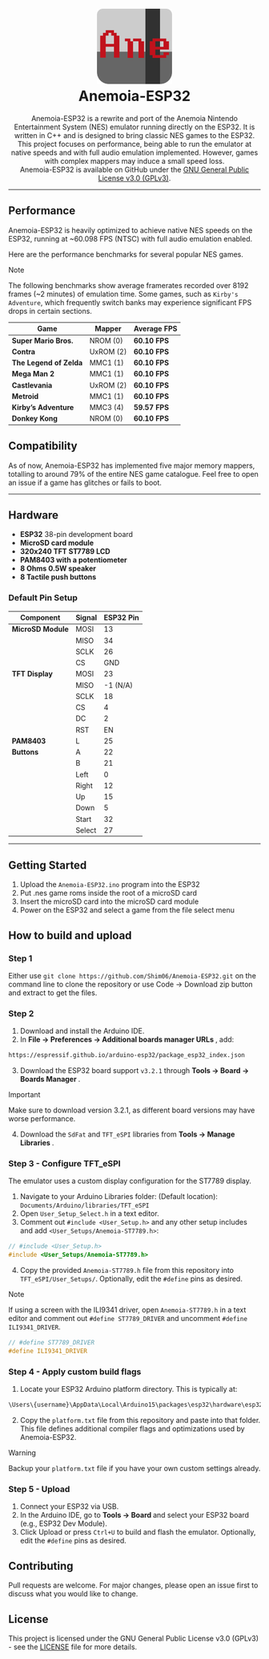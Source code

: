 <h1 align="center">
  <br>
  <img src="https://raw.githubusercontent.com/Shim06/Anemoia/main/assets/Anemoia.png" alt="Anemoia" width="150">
  <br>
  <b>Anemoia-ESP32</b>
  <br>
</h1>

<p align="center">
  Anemoia-ESP32 is a rewrite and port of the Anemoia Nintendo Entertainment System (NES) emulator running directly on the ESP32.  
  It is written in C++ and is designed to bring classic NES games to the ESP32.  
  This project focuses on performance, being able to run the emulator at native speeds and with full audio emulation implemented. However, games with complex mappers may induce a small speed loss.
  <br/>
  Anemoia-ESP32 is available on GitHub under the <a href="https://github.com/Shim06/Anemoia-ESP32/blob/main/LICENSE" target="_blank">GNU General Public License v3.0 (GPLv3)</a>.
</p>

---

## Performance
Anemoia-ESP32 is heavily optimized to achieve native NES speeds on the ESP32, running at ~60.098 FPS (NTSC) with full audio emulation enabled.

Here are the performance benchmarks for several popular NES games. 
> [!NOTE]
> The following benchmarks show average framerates recorded over 8192 frames (~2 minutes) of emulation time. Some games, such as `Kirby's Adventure`, which frequently switch banks may experience significant FPS drops in certain sections.

| Game                    | Mapper    | Average FPS   |
|-------------------------|-----------|---------------|
| **Super Mario Bros.**   | NROM (0)  | **60.10 FPS** |
| **Contra**              | UxROM (2) | **60.10 FPS** |
| **The Legend of Zelda** | MMC1 (1)  | **60.10 FPS** |
| **Mega Man 2**          | MMC1 (1)  | **60.10 FPS** |
| **Castlevania**         | UxROM (2) | **60.10 FPS** |
| **Metroid**             | MMC1 (1)  | **60.10 FPS** |
| **Kirby’s Adventure**   | MMC3 (4)  | **59.57 FPS** |
| **Donkey Kong**         | NROM (0)  | **60.10 FPS** |


## Compatibility

As of now, Anemoia-ESP32 has implemented five major memory mappers, totalling to around 79% of the entire NES game catalogue. 
Feel free to open an issue if a game has glitches or fails to boot.

---

## Hardware

- **ESP32** 38-pin development board
- **MicroSD card module**
- **320x240 TFT ST7789 LCD**
- **PAM8403 with a potentiometer**
- **8 Ohms 0.5W speaker**
- **8 Tactile push buttons**

### Default Pin Setup
| Component         | Signal   | ESP32 Pin |
|-------------------|----------|-----------|
| **MicroSD Module**| MOSI     | 13        |
|                   | MISO     | 34        |
|                   | SCLK     | 26        |
|                   | CS       | GND       |
| **TFT Display**   | MOSI     | 23        |
|                   | MISO     | -1 (N/A)  |
|                   | SCLK     | 18        |
|                   | CS       | 4         |
|                   | DC       | 2         |
|                   | RST      | EN        |
| **PAM8403**       | L        | 25        |
| **Buttons**       | A        | 22        |
|                   | B        | 21        |
|                   | Left     | 0         |
|                   | Right    | 12        |
|                   | Up       | 15        |
|                   | Down     | 5         |
|                   | Start    | 32        |
|                   | Select   | 27        |

---

## Getting Started

1. Upload the `Anemoia-ESP32.ino` program into the ESP32
2. Put .nes game roms inside the root of a microSD card
3. Insert the microSD card into the microSD card module
4. Power on the ESP32 and select a game from the file select menu

## How to build and upload

### Step 1

Either use `git clone https://github.com/Shim06/Anemoia-ESP32.git` on the command line to clone the repository or use Code → Download zip button and extract to get the files.

### Step 2
1. Download and install the Arduino IDE. 
2. In <b> File → Preferences → Additional boards manager URLs </b> , add:
```cmd
https://espressif.github.io/arduino-esp32/package_esp32_index.json
```
3. Download the ESP32 board support `v3.2.1` through <b> Tools → Board → Boards Manager </b>. 
> [!IMPORTANT]
> Make sure to download version 3.2.1, as different board versions may have worse performance.
4. Download the `SdFat` and `TFT_eSPI` libraries from <b> Tools → Manage Libraries </b>.

### Step 3 - Configure TFT_eSPI
The emulator uses a custom display configuration for the ST7789 display.
1. Navigate to your Arduino Libraries folder:
(Default location): `Documents/Arduino/libraries/TFT_eSPI`
2. Open `User_Setup_Select.h` in a text editor.
3. Comment out `#include <User_Setup.h>` and any other setup includes and add `<User_Setups/Anemoia-ST7789.h>`:
```C++
// #include <User_Setup.h>
#include <User_Setups/Anemoia-ST7789.h>
```
4. Copy the provided `Anemoia-ST7789.h` file from this repository into
`TFT_eSPI/User_Setups/`. Optionally, edit the `#define` pins as desired.
> [!NOTE]
> If using a screen with the ILI9341 driver, open `Anemoia-ST7789.h` in a text editor and comment out `#define ST7789_DRIVER` and uncomment `#define ILI9341_DRIVER`.
> ```C++
> // #define ST7789_DRIVER
> #define ILI9341_DRIVER
> ```

### Step 4 - Apply custom build flags
1. Locate your ESP32 Arduino platform directory. This is typically at:
```cmd
\Users\{username}\AppData\Local\Arduino15\packages\esp32\hardware\esp32\{version}\
```
2. Copy the `platform.txt` file from this repository and paste into that folder.
This file defines additional compiler flags and optimizations used by Anemoia-ESP32.
> [!WARNING]
> Backup your `platform.txt` file if you have your own custom settings already. 

### Step 5 - Upload
1. Connect your ESP32 via USB.
2. In the Arduino IDE, go to <b> Tools → Board </b> and select your ESP32 board (e.g., ESP32 Dev Module).
3. Click Upload or press `Ctrl+U` to build and flash the emulator. Optionally, edit the `#define` pins as desired.

## Contributing

Pull requests are welcome. For major changes, please open an issue first
to discuss what you would like to change.

## License

This project is licensed under the GNU General Public License v3.0 (GPLv3) - see the [LICENSE](LICENSE) file for more details.

